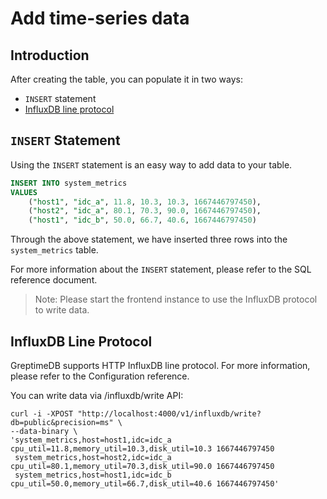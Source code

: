 # Add time-series data

## Introduction

After creating the table, you can populate it in two ways:

- `INSERT` statement
- [InfluxDB line protocol][1]

[1]: https://docs.influxdata.com/influxdb/v1.8/write_protocols/line_protocol_tutorial/

## `INSERT` Statement

Using the `INSERT` statement is an easy way to add data to your table.

``` sql
INSERT INTO system_metrics
VALUES
    ("host1", "idc_a", 11.8, 10.3, 10.3, 1667446797450),
    ("host2", "idc_a", 80.1, 70.3, 90.0, 1667446797450),
    ("host1", "idc_b", 50.0, 66.7, 40.6, 1667446797450)
```

Through the above statement, we have inserted three rows into the `system_metrics` table.

For more information about the `INSERT` statement, please refer to the SQL reference document.

> Note: Please start the frontend instance to use the InfluxDB protocol to write data.

## InfluxDB Line Protocol

GreptimeDB supports HTTP InfluxDB line protocol. For more information, please refer to the Configuration reference.

You can write data via /influxdb/write API:

``` shell
curl -i -XPOST "http://localhost:4000/v1/influxdb/write?db=public&precision=ms" \
--data-binary \
'system_metrics,host=host1,idc=idc_a cpu_util=11.8,memory_util=10.3,disk_util=10.3 1667446797450
 system_metrics,host=host2,idc=idc_a cpu_util=80.1,memory_util=70.3,disk_util=90.0 1667446797450
 system_metrics,host=host1,idc=idc_b cpu_util=50.0,memory_util=66.7,disk_util=40.6 1667446797450'
```
